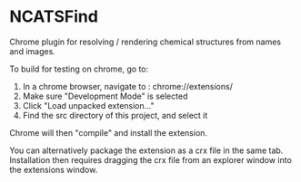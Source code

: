 NCATSFind
=========

Chrome plugin for resolving / rendering chemical structures from names and images.

To build for testing on chrome, go to:

1) In a chrome browser, navigate to : chrome://extensions/
2) Make sure "Development Mode" is selected
3) Click "Load unpacked extension..."
4) Find the src directory of this project, and select it

Chrome will then "compile" and install the extension. 

You can alternatively package the extension as a crx file in the same tab. Installation then requires dragging the crx file
from an explorer window into the extensions window.
